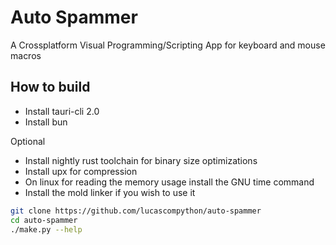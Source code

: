 # Auto Spammer

A Crossplatform Visual Programming/Scripting App for keyboard and mouse macros

## How to build

+ Install tauri-cli 2.0
+ Install bun

Optional

+ Install nightly rust toolchain for binary size optimizations
+ Install upx for compression
+ On linux for reading the memory usage install the GNU time command
+ Install the mold linker if you wish to use it

```bash
git clone https://github.com/lucascompython/auto-spammer
cd auto-spammer
./make.py --help
```
